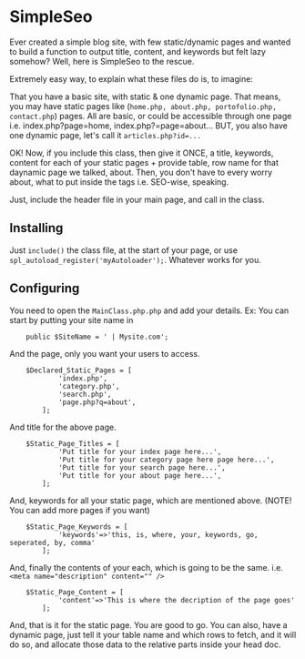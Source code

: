 SimpleSeo
===========================

Ever created a simple blog site, with few static/dynamic pages and wanted to build a function to output title, content, and keywords but felt lazy somehow? Well, here is SimpleSeo to the rescue. 


Extremely easy way, to explain what these files do is, to imagine: 

That you have a basic site, with static & one dynamic page. That means, you may have static pages like (`home.php, about.php, portofolio.php, contact.php`) pages. All are basic, or could be accessible through one page i.e. index.php?page=home, index.php?=page=about... BUT, you also have one dynamic page, let's call it `articles.php?id=...` 

OK! Now, if you include this class, then give it ONCE, a title, keywords, content for each of your static pages + provide table, row name for that daynamic page we talked, about. Then, you don't have to every worry about, what to put inside the </head></head> tags i.e. SEO-wise, speaking. 



Just, include the header file in your main page, and call in the class. 


## Installing  

Just `include()` the class file, at the start of your page, or use `spl_autoload_register('myAutoloader');`. Whatever works for you. 

## Configuring

You need to open the `MainClass.php.php` and add your details. Ex: You can start by putting your site name in

		public $SiteName = ' | Mysite.com';
	 
And the page, only you want your users to access. 

		$Declared_Static_Pages = [
				'index.php', 
				'category.php', 
				'search.php', 
				'page.php?q=about', 
			];		 


And title for the above page. 

		$Static_Page_Titles = [
				'Put title for your index page here...',
				'Put title for your category page here page here...',
				'Put title for your search page here...',
				'Put title for your about page here...',
			];

And, keywords for all your static page, which are mentioned above. (NOTE! You can add more pages if you want)

		$Static_Page_Keywords = [
				'keywords'=>'this, is, where, your, keywords, go, seperated, by, comma'
			];

And, finally the contents of your each, which is going to be the same. i.e. `<meta name="description" content="" />`

		$Static_Page_Content = [
				'content'=>'This is where the decription of the page goes'
			];



And, that is it for the static page. You are good to go. You can also, have a dynamic page, just tell it your table name and which rows to fetch, and it will do so, and allocate those data to the relative parts inside your head doc.




